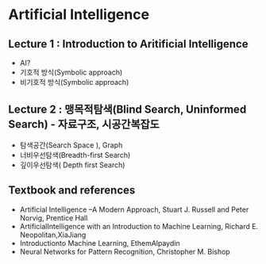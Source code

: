 # Artificial Intelligence

## Lecture 1 : Introduction to Aritificial Intelligence
- AI?
- 기호적 방식(Symbolic approach)
- 비기호적 방식(Symbolic approach)

## Lecture 2 : 맹목적탐색(Blind Search, Uninformed Search) - 자료구조, 시공간복잡도
- 탐색공간(Search Space ), Graph
- 너비우선탐색(Breadth-first Search)
- 깊이우선탐색( Depth first Search)


## Textbook and references

- Artificial Intelligence –A Modern Approach, Stuart J. Russell and Peter Norvig, Prentice Hall
- ArtificialIntelligence with an Introduction to Machine Learning, Richard E. Neopolitan,XiaJiang
- Introductionto Machine Learning, EthemAlpaydin
- Neural Networks for Pattern Recognition, Christopher M. Bishop
